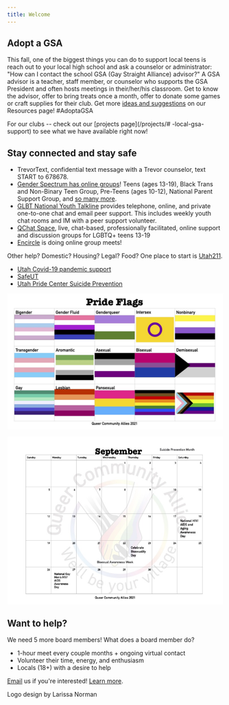 ```yaml
---
title: Welcome
--- 
```


## Adopt a GSA
This fall, one of the biggest things you can do to support local teens is reach out to your local high school and ask a counselor or administrator: "How can I contact the school GSA (Gay Straight Alliance) advisor?" A GSA advisor is a teacher, staff member, or counselor who supports the GSA President and often hosts meetings in their/her/his classroom. Get to know the advisor, offer to bring treats once a month, offer to donate some games or craft supplies for their club. Get more [ideas and suggestions](/resources/#️-help-for-school-clubs) on our Resources page! #AdoptaGSA

For our clubs -- check out our [projects page](/projects/# -local-gsa-support) to see what we have available right now! 

## Stay connected and stay safe 
- TrevorText, confidential text message with a Trevor counselor, text START to 678678. 
- [Gender Spectrum has online groups](https://www.genderspectrum.org/articles/gender-spectrum-groups)! Teens (ages 13-19), Black Trans and Non-Binary Teen Group, Pre-Teens (ages 10-12), National Parent Support Group, and [so many more](https://www.genderspectrum.org/articles/blog-covid-resources). 
- [GLBT National Youth Talkline](https://www.glbtonline.org) provides telephone, online, and private one-to-one chat and email peer support. This includes weekly youth chat rooms and IM with a peer support volunteer. 
- [QChat Space](https://www.lgbtcenters.org/Q-Chat-Space), live, chat-based, professionally facilitated, online support and discussion groups for LGBTQ+ teens 13-19
- [Encircle](https://encircletogether.org) is doing online group meets!  

Other help? Domestic? Housing? Legal? Food? One place to start is [Utah211](https://211utah.org). 

- [Utah Covid-19 pandemic support](https://coronavirus.utah.gov)
- [SafeUT](https://safeut.med.utah.edu) 
- [Utah Pride Center Suicide Prevention](https://utahpridecenter.org/prevention)


![a pride community](/files/Prideflagslist.jpg)


![rainbow calendar](/files/calSept.jpg)

## Want to help? 

We need 5 more board members! What does a board member do? 

- 1-hour meet every couple months + ongoing virtual contact 
- Volunteer their time, energy, and enthusiasm
- Locals (18+) with a desire to help

[Email](mailto:contact@queercommunityallies.org) us if you're interested! [Learn more](/donate/#volunteer-board-of-directors). 

Logo design by Larissa Norman
